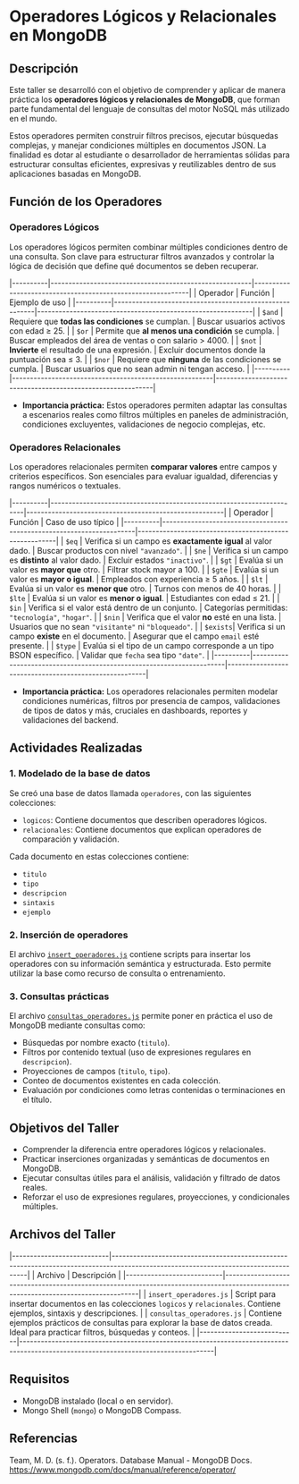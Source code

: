 # Operadores Lógicos y Relacionales en MongoDB

## Descripción

Este taller se desarrolló con el objetivo de comprender y aplicar de manera práctica los **operadores lógicos y relacionales de MongoDB**, que forman parte fundamental del lenguaje de consultas del motor NoSQL más utilizado en el mundo.

Estos operadores permiten construir filtros precisos, ejecutar búsquedas complejas, y manejar condiciones múltiples en documentos JSON. La finalidad es dotar al estudiante o desarrollador de herramientas sólidas para estructurar consultas eficientes, expresivas y reutilizables dentro de sus aplicaciones basadas en MongoDB.

## Función de los Operadores 

### Operadores Lógicos

Los operadores lógicos permiten combinar múltiples condiciones dentro de una consulta. Son clave para estructurar filtros avanzados y controlar la lógica de decisión que define qué documentos se deben recuperar.

|----------|--------------------------------------------------------|------------------------------------------------------------|
| Operador |                         Función                        |                      Ejemplo de uso                        |
|----------|--------------------------------------------------------|------------------------------------------------------------|
|  `$and`  |    Requiere que **todas las condiciones** se cumplan.  |          Buscar usuarios activos con edad ≥ 25.            |
|  `$or`   |    Permite que **al menos una condición** se cumpla.   |  Buscar empleados del área de ventas o con salario > 4000. |
|  `$not`  |       **Invierte** el resultado de una expresión.      |      Excluir documentos donde la puntuación sea ≤ 3.       |
|  `$nor`  | Requiere que **ninguna** de las condiciones se cumpla. |    Buscar usuarios que no sean admin ni tengan acceso.     |
|----------|--------------------------------------------------------|------------------------------------------------------------|

- **Importancia práctica:** Estos operadores permiten adaptar las consultas a escenarios reales como filtros múltiples en paneles de administración, condiciones excluyentes, validaciones de negocio complejas, etc.

### Operadores Relacionales

Los operadores relacionales permiten **comparar valores** entre campos y criterios específicos. Son esenciales para evaluar igualdad, diferencias y rangos numéricos o textuales.

|----------|----------------------------------------------------------------------|-------------------------------------------------------|
| Operador |                                Función                               |                  Caso de uso típico                   |
|----------|----------------------------------------------------------------------|-------------------------------------------------------|
|   `$eq`  |     Verifica si un campo es **exactamente igual** al valor dado.     |         Buscar productos con nivel `"avanzado"`.      |
|   `$ne`  |         Verifica si un campo es **distinto** al valor dado.          |            Excluir estados `"inactivo"`.              |
|   `$gt`  |              Evalúa si un valor es **mayor que** otro.               |             Filtrar stock mayor a 100.                |
|  `$gte`  |              Evalúa si un valor es **mayor o igual**.                |            Empleados con experiencia ≥ 5 años.        |
|   `$lt`  |              Evalúa si un valor es **menor que** otro.               |             Turnos con menos de 40 horas.             |
|  `$lte`  |              Evalúa si un valor es **menor o igual**.                |               Estudiantes con edad ≤ 21.              |
|   `$in`  |         Verifica si el valor está dentro de un conjunto.             |    Categorías permitidas: `"tecnología"`, `"hogar"`.  |
|  `$nin`  |         Verifica que el valor **no** esté en una lista.              |  Usuarios que no sean `"visitante"` ni `"bloqueado"`. |
| `$exists`|         Verifica si un campo **existe** en el documento.             |    Asegurar que el campo `email` esté presente.       |
|  `$type` | Evalúa si el tipo de un campo corresponde a un tipo BSON específico. |         Validar que `fecha` sea tipo `"date"`.        |
|----------|----------------------------------------------------------------------|-------------------------------------------------------|

- **Importancia práctica:** Los operadores relacionales permiten modelar condiciones numéricas, filtros por presencia de campos, validaciones de tipos de datos y más, cruciales en dashboards, reportes y validaciones del backend.

## Actividades Realizadas

### 1. Modelado de la base de datos

Se creó una base de datos llamada `operadores`, con las siguientes colecciones:

- `logicos`: Contiene documentos que describen operadores lógicos.
- `relacionales`: Contiene documentos que explican operadores de comparación y validación.

Cada documento en estas colecciones contiene:
- `titulo`
- `tipo`
- `descripcion`
- `sintaxis`
- `ejemplo`

### 2. Inserción de operadores

El archivo [`insert_operadores.js`](insert_operadores.js) contiene scripts para insertar los operadores con su información semántica y estructurada. Esto permite utilizar la base como recurso de consulta o entrenamiento.

### 3. Consultas prácticas

El archivo [`consultas_operadores.js`](consultas_operadores.js) permite poner en práctica el uso de MongoDB mediante consultas como:

- Búsquedas por nombre exacto (`titulo`).
- Filtros por contenido textual (uso de expresiones regulares en `descripcion`).
- Proyecciones de campos (`titulo`, `tipo`).
- Conteo de documentos existentes en cada colección.
- Evaluación por condiciones como letras contenidas o terminaciones en el título.

## Objetivos del Taller

- Comprender la diferencia entre operadores lógicos y relacionales.
- Practicar inserciones organizadas y semánticas de documentos en MongoDB.
- Ejecutar consultas útiles para el análisis, validación y filtrado de datos reales.
- Reforzar el uso de expresiones regulares, proyecciones, y condicionales múltiples.

## Archivos del Taller

|---------------------------|------------------------------------------------------------------------------------------------------------------------------------|
|           Archivo         |                                                           Descripción                                                              |
|---------------------------|------------------------------------------------------------------------------------------------------------------------------------|
|   `insert_operadores.js`  |     Script para insertar documentos en las colecciones `logicos` y `relacionales`. Contiene ejemplos, sintaxis y descripciones.    |
| `consultas_operadores.js` | Contiene ejemplos prácticos de consultas para explorar la base de datos creada. Ideal para practicar filtros, búsquedas y conteos. |
|---------------------------|------------------------------------------------------------------------------------------------------------------------------------|

## Requisitos

- MongoDB instalado (local o en servidor).
- Mongo Shell (`mongo`) o MongoDB Compass.

## Referencias
Team, M. D. (s. f.). Operators. Database Manual - MongoDB Docs. https://www.mongodb.com/docs/manual/reference/operator/


